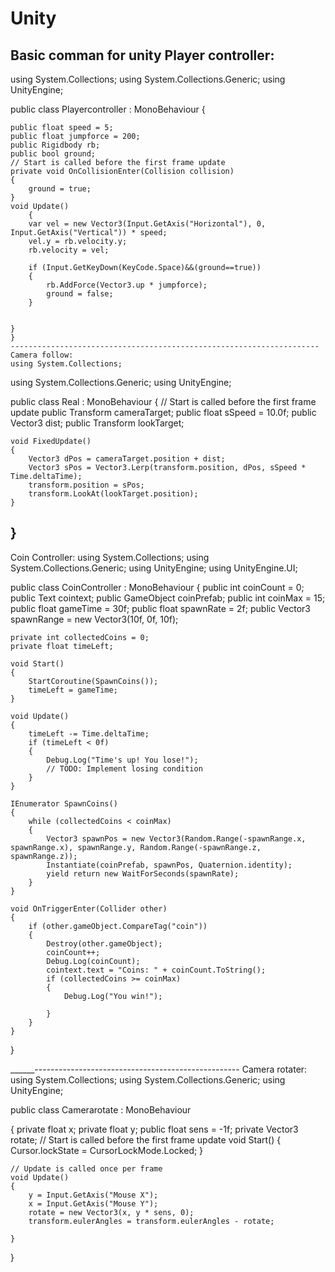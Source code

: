 # Unity
Basic comman for unity
Player controller:
---------------------------------------------
using System.Collections;
using System.Collections.Generic;
using UnityEngine;

public class Playercontroller : MonoBehaviour
{


    public float speed = 5;
    public float jumpforce = 200;
    public Rigidbody rb;
    public bool ground;
    // Start is called before the first frame update
    private void OnCollisionEnter(Collision collision)
    {
        ground = true;
    }
    void Update()
        {
        var vel = new Vector3(Input.GetAxis("Horizontal"), 0, Input.GetAxis("Vertical")) * speed;
        vel.y = rb.velocity.y;
        rb.velocity = vel;
        
        if (Input.GetKeyDown(KeyCode.Space)&&(ground==true))
        {
            rb.AddForce(Vector3.up * jumpforce);
            ground = false;
        }
       
        
    }
    }
    ---------------------------------------------------------------------
    Camera follow:
    using System.Collections;
using System.Collections.Generic;
using UnityEngine;

public class Real : MonoBehaviour
{
    // Start is called before the first frame update
    public Transform cameraTarget;
    public float sSpeed = 10.0f;
    public Vector3 dist;
    public Transform lookTarget;

    void FixedUpdate()
    {
        Vector3 dPos = cameraTarget.position + dist;
        Vector3 sPos = Vector3.Lerp(transform.position, dPos, sSpeed * Time.deltaTime);
        transform.position = sPos;
        transform.LookAt(lookTarget.position);
    }

}
-------------------------------------------------
Coin Controller:
using System.Collections;
using System.Collections.Generic;
using UnityEngine;
using UnityEngine.UI;

public class CoinController : MonoBehaviour
{
    public int coinCount = 0;
    public Text cointext;
    public GameObject coinPrefab;
    public int coinMax = 15;
    public float gameTime = 30f;
    public float spawnRate = 2f;
    public Vector3 spawnRange = new Vector3(10f, 0f, 10f);

    private int collectedCoins = 0;
    private float timeLeft;

    void Start()
    {
        StartCoroutine(SpawnCoins());
        timeLeft = gameTime;
    }

    void Update()
    {
        timeLeft -= Time.deltaTime;
        if (timeLeft < 0f)
        {
            Debug.Log("Time's up! You lose!");
            // TODO: Implement losing condition
        }
    }

    IEnumerator SpawnCoins()
    {
        while (collectedCoins < coinMax)
        {
            Vector3 spawnPos = new Vector3(Random.Range(-spawnRange.x, spawnRange.x), spawnRange.y, Random.Range(-spawnRange.z, spawnRange.z));
            Instantiate(coinPrefab, spawnPos, Quaternion.identity);
            yield return new WaitForSeconds(spawnRate);
        }
    }

    void OnTriggerEnter(Collider other)
    {
        if (other.gameObject.CompareTag("coin"))
        {
            Destroy(other.gameObject); 
            coinCount++; 
            Debug.Log(coinCount);
            cointext.text = "Coins: " + coinCount.ToString();
            if (collectedCoins >= coinMax)
            {
                Debug.Log("You win!");
                
            }
        }
    }
}


______---------------------------------------------------
Camera rotater:
using System.Collections;
using System.Collections.Generic;
using UnityEngine;

public class Camerarotate : MonoBehaviour
    
{
    private float x;
    private float y;
    public float sens = -1f;
    private Vector3 rotate;
    // Start is called before the first frame update
    void Start()
    {
        Cursor.lockState = CursorLockMode.Locked;
    }

    // Update is called once per frame
    void Update()
    {
        y = Input.GetAxis("Mouse X");
        x = Input.GetAxis("Mouse Y");
        rotate = new Vector3(x, y * sens, 0);
        transform.eulerAngles = transform.eulerAngles - rotate;

    }
}


